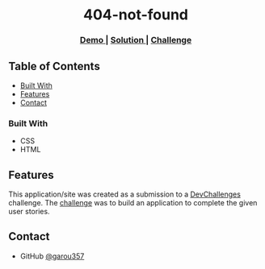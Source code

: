 
<h1 align="center">404-not-found</h1>


<div align="center">
  <h3>
    <a href="https://404-not-found-garou357.netlify.app">
      Demo
    </a>
    <span> | </span>
    <a href="https://github.com/garou357/404-not-found">
      Solution
    </a>
    <span> | </span>
    <a href="https://devchallenges.io/challenges/wBunSb7FPrIepJZAg0sY">
      Challenge
    </a>
  </h3>
</div>

<!-- TABLE OF CONTENTS -->

## Table of Contents


- [Built With](#built-with)
- [Features](#features)
- [Contact](#contact)


### Built With

<!-- This section should list any major frameworks that you built your project using. Here are a few examples.-->

- CSS
- HTML


## Features

<!-- List the features of your application or follow the template. Don't share the figma file here :) -->

This application/site was created as a submission to a [DevChallenges](https://devchallenges.io/challenges) challenge. The [challenge](https://devchallenges.io/challenges/wBunSb7FPrIepJZAg0sY) was to build an application to complete the given user stories.



## Contact


- GitHub [@garou357](https://github.com/garou357)



